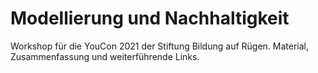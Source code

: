# Modellierung und Nachhaltigkeit
Workshop für die YouCon 2021 der Stiftung Bildung auf Rügen. Material, Zusammenfassung und weiterführende Links.


